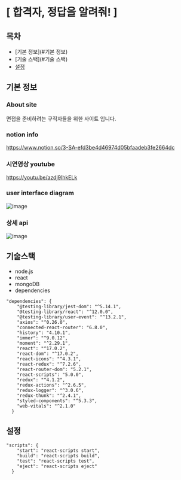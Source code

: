 # [ 합격자, 정답을 알려줘! ]

## 목차
* [기본 정보](#기본 정보)
* [기술 스택](#기술 스택)
* [설정](#설정)

## 기본 정보
### About site
면접을 준비하려는 구직자들을 위한 사이트 입니다.

### notion info
https://www.notion.so/3-SA-efd3be4d46974d05bfaadeb3fe2664dc

### 시연영상 youtube
https://youtu.be/azdj9lhkELk

### user interface diagram
![image](https://user-images.githubusercontent.com/83942678/154436936-dc4d4a3d-5ab9-47cd-b8d9-484bdd2ca146.png)

### 상세 api 
![image](https://user-images.githubusercontent.com/83942678/154225717-9e312ea2-7eb2-4f88-9ccc-62171cb10ab6.png)
	
## 기술스택
* node.js
* react
* mongoDB
* dependencies
```
"dependencies": {
    "@testing-library/jest-dom": "^5.14.1",
    "@testing-library/react": "^12.0.0",
    "@testing-library/user-event": "^13.2.1",
    "axios": "^0.26.0",
    "connected-react-router": "6.8.0",
    "history": "4.10.1",
    "immer": "^9.0.12",
    "moment": "^2.29.1",
    "react": "^17.0.2",
    "react-dom": "^17.0.2",
    "react-icons": "^4.3.1",
    "react-redux": "^7.2.6",
    "react-router-dom": "5.2.1",
    "react-scripts": "5.0.0",
    "redux": "^4.1.2",
    "redux-actions": "^2.6.5",
    "redux-logger": "^3.0.6",
    "redux-thunk": "^2.4.1",
    "styled-components": "^5.3.3",
    "web-vitals": "^2.1.0"
  }
```
	
## 설정
```
"scripts": {
    "start": "react-scripts start",
    "build": "react-scripts build",
    "test": "react-scripts test",
    "eject": "react-scripts eject"
  }
```
